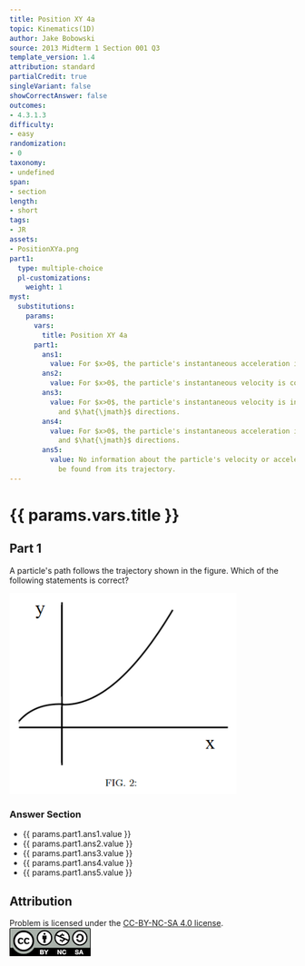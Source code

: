 ```yaml
---
title: Position XY 4a
topic: Kinematics(1D)
author: Jake Bobowski
source: 2013 Midterm 1 Section 001 Q3
template_version: 1.4
attribution: standard
partialCredit: true
singleVariant: false
showCorrectAnswer: false
outcomes:
- 4.3.1.3
difficulty:
- easy
randomization:
- 0
taxonomy:
- undefined
span:
- section
length:
- short
tags:
- JR
assets:
- PositionXYa.png
part1:
  type: multiple-choice
  pl-customizations:
    weight: 1
myst:
  substitutions:
    params:
      vars:
        title: Position XY 4a
      part1:
        ans1:
          value: For $x>0$, the particle's instantaneous acceleration is non-zero.
        ans2:
          value: For $x>0$, the particle's instantaneous velocity is constant.
        ans3:
          value: For $x>0$, the particle's instantaneous velocity is in the $\hat{\imath}$
            and $\hat{\jmath}$ directions.
        ans4:
          value: For $x>0$, the particle's instantaneous acceleration is in the $-\hat{\imath}$
            and $\hat{\jmath}$ directions.
        ans5:
          value: No information about the particle's velocity or acceleration can
            be found from its trajectory.
---
```

# {{ params.vars.title }}

## Part 1

A particle's path follows the trajectory shown in the figure. Which of the following statements is correct?

<img src="PositionXYa.png" width=400 alt="An image showing a particle's trajectory on a cartesian plane (x versus y). For negative x-coordinates, the particle follows a concave down trajectory with positive y-coordinates. At the y-axis, the particles trajectory is parallel to the x-axis. For positive x-coordinates, the particle follows a concave up trajectory with positive y-coordinates.">

### Answer Section

- {{ params.part1.ans1.value }}
- {{ params.part1.ans2.value }}
- {{ params.part1.ans3.value }}
- {{ params.part1.ans4.value }}
- {{ params.part1.ans5.value }}

## Attribution

Problem is licensed under the [CC-BY-NC-SA 4.0 license](https://creativecommons.org/licenses/by-nc-sa/4.0/).<br> ![The Creative Commons 4.0 license requiring attribution-BY, non-commercial-NC, and share-alike-SA license.](https://raw.githubusercontent.com/firasm/bits/master/by-nc-sa.png)
